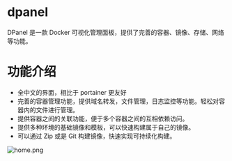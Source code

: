 # dpanel

DPanel 是一款 Docker 可视化管理面板，提供了完善的容器、镜像、存储、网络等功能。

# 功能介绍

- 全中文的界面，相比于 portainer 更友好
- 完善的容器管理功能，提供域名转发，文件管理，日志监控等功能。轻松对容器内的文件进行管理。
- 提供容器之间的关联功能，便于多个容器之间的互相依赖访问。
- 提供多种环境的基础镜像和模板，可以快速构建属于自己的镜像。
- 可以通过 Zip 或是 Git 构建镜像，快速实现可持续化构建。

![home.png](https://s2.loli.net/2024/05/22/Q14SEiR7z2uOHTX.png)
